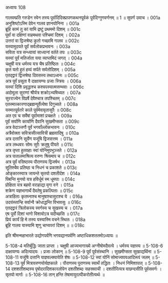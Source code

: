 अध्यायः 108

गालवम्प्रति गरुडेन स्वेन तस्य पूर्वादिदिक्प्रापणकथनपूर्वकं पूर्वदिग्गुणवर्णनम् ॥ 1 ॥
सुपर्ण उवाच ।	001a  
अनुशिष्टोऽस्मि देवेन गालव ज्ञानयोनिना ।	001a  
ब्रूहि कामं तु कां यामि द्रष्टुं प्रथममो दिशम् ॥	001c  
पूर्वां वा दक्षिणां वाहमथवा पश्चिमां दिशम् ।	002a  
उत्तरां वा द्विजश्रेष्ठ कुतो गच्छामि गालव ॥	002c  
यस्यामुदयते पूर्वं सर्वलोकप्रभावनः ।	003a  
सविता यत्र सन्ध्यायां साध्यानां वर्तते तपः ॥	003c  
यस्यां पूर्वं मतिर्जाता यया व्याप्तमिदं जगत् ।	004a  
चक्षुषी यत्र धर्मस्य यत्र चैष प्रतिष्ठितः ॥	004c  
कृतं यतो हुतं हव्यं सर्पते सर्वतोदिशम् ।	005a  
एतद्द्वारं द्विजश्रेष्ठ दिवसस्य तथाऽध्वनः ॥	005c  
अत्र पूर्वं प्रसूता वै दाक्षायण्यः प्रजाः स्त्रियः ।	006a  
यस्यां दिशि प्रवृद्धाश्च कश्यपस्यात्मसम्भवाः ॥	006c  
अदोमूला सुराणां श्रीर्यत्र शक्रोऽभ्यषिच्यत ।	007a  
सुरराज्येन विप्रर्षे देवैश्चात्र तपश्चितम् ॥	007c  
एतस्मात्कारणाद्ब्रह्मन्पूर्वेत्येषा दिगुच्यते ।	008a  
यस्मात्पूर्वतरे काले पूर्वमेवावृतासुरैः ॥	008c  
अत एव च सर्वेषां पूर्वामाशां प्रचक्षते ।	009a  
पूर्वं सर्वाणि कार्याणि दैवानि सुखमीप्सता ॥	009c  
अत्र वेदाञ्जगौ पूर्वं भगवाँल्लोकभावनः ।	010c  
अत्रैवोक्ता सवित्रासीत्सावित्री ब्रह्मवादिषु ॥	010a  
अत्र दत्तानि सूर्येण यजूंषि द्विजसत्तम ।	011a  
अत्र लब्धवरः सोमः सुरैः क्रतुषु पीयते ॥	011c  
अत्र तृप्ता हुतवहाः स्वां योनिमुपभुञ्जते ।	012a  
अत्र पातालमाश्रित्य वरुणः श्रियमाप च ॥	012c  
अत्र पूर्वं वसिष्ठस्य पौराणस्य द्विजर्षभ ।	013a  
सूतिश्चैव प्रतिष्ठा च निधनं च प्रकाशते ॥	013c  
ओङ्कारस्यात्र जायन्ते सृतयो दशतीर्दश ।	014a  
पिबन्ति मुनयो यत्र हविर्धूमं स्म धूमपाः ॥	014c  
प्रोक्षिता यत्र बहवो वराहाद्या मृगा वने ।	015a  
शक्रेण यज्ञभागार्थे दैवतेषु प्रकल्पिताः ॥	015c  
अत्राहिताः कृतघ्नाश्च मानुषाश्चासुराश्च ये ।	016a  
उदयंस्तान्हि सर्वान्वै क्रोधाद्धन्ति विभावसुः ॥	016c  
एतद्द्वारं त्रिलोकस्य स्वर्गस्य च सुखस्य च ।	017a  
एष पूर्वो दिशां भागो विशावोऽत्र यदीच्छसि ॥	017c  
प्रियं कार्यं हि मे तस्य यस्यास्मि वचने स्थितः ।	018a  
ब्रूहि गालव यास्यामि शृणु चाप्यपरां दिशम् ॥ ॥	018c  

इति श्रीमन्महाभारते उद्योगपर्वणि भगवद्यानपर्वणि अष्टाधिकशततमोऽध्यायः ॥

5-108-4 मतिर्बुद्धिः जाता प्राप्ता । चक्षुषी आज्यभागाख्ये अग्नीषोमदैवत्ये । धर्मस्य यज्ञस्य ॥ 5-108-6 दाक्षायण्यः अदित्यादयः । प्रजाः लोकान् ॥ 5-108-9 पूर्वं पूर्वसंस्थानि । सुखमीप्सता सुखाद्यर्थिना ॥ 5-108-11 यजूंषि दत्तानि याज्ञवल्क्यायेति शेषः ॥ 5-108-12 स्वां योनिं सोमाज्यपयआदिरूपं जलम् ॥ 5-108-13 पूर्वं मित्रावरुणयोर्यज्ञकाले । पौराणस्य पुराणस्य स्वार्थे तद्धितः । निधनं निमिशापात् ॥ 5-108-14 दशशतीशब्दस्य पृषोदरादिशकारलोपेन दशतीशब्दः सहस्रवाची । दशतीरित्यत्र वाछन्दसीति पूर्वसवर्णः । सृतयो मार्गाः ॥ 5-108-16 तान् हन्ति तेषामायुरल्पीकरोतीत्यर्थः ॥
